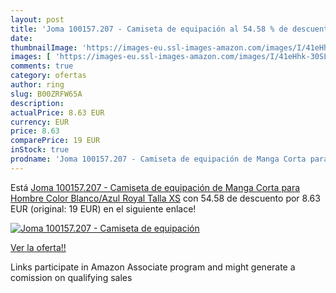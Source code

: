 ```yaml
---
layout: post
title: 'Joma 100157.207 - Camiseta de equipación al 54.58 % de descuento'
date: 
thumbnailImage: 'https://images-eu.ssl-images-amazon.com/images/I/41eHhk-30SL._SL200_.jpg'
images: [ 'https://images-eu.ssl-images-amazon.com/images/I/41eHhk-30SL._SL200_.jpg' ]
comments: true
category: ofertas
author: ring
slug: B00ZRFW65A
description:
actualPrice: 8.63 EUR
currency: EUR
price: 8.63
comparePrice: 19 EUR
inStock: true
prodname: 'Joma 100157.207 - Camiseta de equipación de Manga Corta para Hombre  Color Blanco/Azul Royal  Talla XS'
---
```


Está [Joma 100157.207 - Camiseta de equipación de Manga Corta para Hombre  Color Blanco/Azul Royal  Talla XS](https://www.amazon.es/dp/B00ZRFW65A/?tag=tolees-21) con 54.58 de descuento por 8.63 EUR (original: 19 EUR) en el siguiente enlace!

[![Joma 100157.207 - Camiseta de equipación](https://images-eu.ssl-images-amazon.com/images/I/41eHhk-30SL._SL200_.jpg)](https://www.amazon.es/dp/B00ZRFW65A/?tag=tolees-21)

[Ver la oferta!!](https://www.amazon.es/dp/B00ZRFW65A/?tag=tolees-21)

Links participate in Amazon Associate program and might generate a comission on qualifying sales


